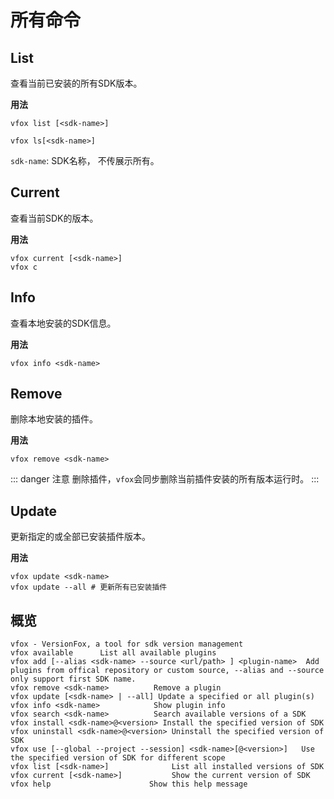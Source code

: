 # 所有命令


## List

查看当前已安装的所有SDK版本。

**用法**

```shell
vfox list [<sdk-name>]

vfox ls[<sdk-name>]
```

`sdk-name`: SDK名称， 不传展示所有。

## Current

查看当前SDK的版本。


**用法**

```shell
vfox current [<sdk-name>]
vfox c
```



## Info

查看本地安装的SDK信息。

**用法**

```shell
vfox info <sdk-name>
```

## Remove

删除本地安装的插件。

**用法**

```shell
vfox remove <sdk-name>
```

::: danger 注意
删除插件，`vfox`会同步删除当前插件安装的所有版本运行时。
:::



## Update

更新指定的或全部已安装插件版本。

**用法**

```shell
vfox update <sdk-name>
vfox update --all # 更新所有已安装插件
```



## 概览

```shell
vfox - VersionFox, a tool for sdk version management
vfox available      List all available plugins
vfox add [--alias <sdk-name> --source <url/path> ] <plugin-name>  Add plugins from offical repository or custom source, --alias and --source only support first SDK name.
vfox remove <sdk-name>          Remove a plugin
vfox update [<sdk-name> | --all] Update a specified or all plugin(s)
vfox info <sdk-name>            Show plugin info
vfox search <sdk-name>          Search available versions of a SDK
vfox install <sdk-name>@<version> Install the specified version of SDK
vfox uninstall <sdk-name>@<version> Uninstall the specified version of SDK
vfox use [--global --project --session] <sdk-name>[@<version>]   Use the specified version of SDK for different scope
vfox list [<sdk-name>]              List all installed versions of SDK
vfox current [<sdk-name>]           Show the current version of SDK
vfox help                      Show this help message
```